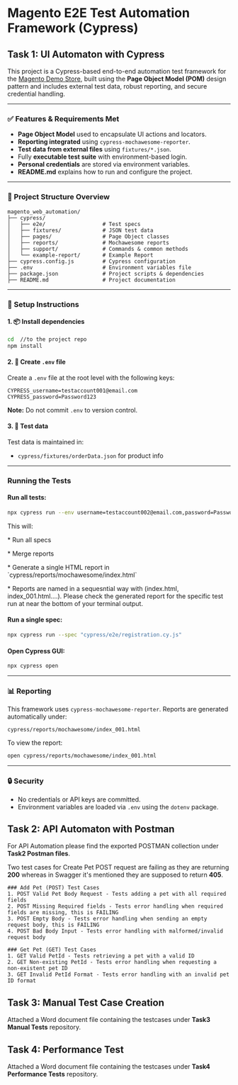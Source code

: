 # Magento E2E Test Automation Framework (Cypress)


## Task 1: UI Automaton with Cypress

This project is a Cypress-based end-to-end automation test framework for the [Magento Demo Store](https://magento.softwaretestingboard.com/), built using the **Page Object Model (POM)** design pattern and includes external test data, robust reporting, and secure credential handling.

---

### ✅ Features & Requirements Met

* **Page Object Model** used to encapsulate UI actions and locators.
* **Reporting integrated** using `cypress-mochawesome-reporter`.
* **Test data from external files** using `fixtures/*.json`.
* Fully **executable test suite** with environment-based login.
* **Personal credentials** are stored via environment variables.
* **README.md** explains how to run and configure the project.

---

### 📁 Project Structure Overview

```
magento_web_automation/
├── cypress/
│   ├── e2e/                  # Test specs
│   ├── fixtures/             # JSON test data
│   ├── pages/                # Page Object classes
│   ├── reports/              # Mochawesome reports
│   ├── support/              # Commands & common methods
│   └── example-report/       # Example Report
├── cypress.config.js         # Cypress configuration
├── .env                      # Environment variables file
├── package.json              # Project scripts & dependencies
├── README.md                 # Project documentation
```

---

### 🔧 Setup Instructions

#### 1. 📦 Install dependencies

```bash
cd  //to the project repo
npm install
```

#### 2. 🔐 Create `.env` file

Create a `.env` file at the root level with the following keys:

```env
CYPRESS_username=testaccount001@email.com
CYPRESS_password=Password123
```

**Note:** Do not commit `.env` to version control.

#### 3. 📄 Test data

Test data is maintained in:

* `cypress/fixtures/orderData.json` for product info

---

### Running the Tests

#### Run all tests:

```bash
npx cypress run --env username=testaccount002@email.com,password=Password123
```

This will:

\* Run all specs

\* Merge reports

\* Generate a single HTML report in \`cypress/reports/mochawesome/index.html\`

\* Reports are named in a sequesntial way with (index.html, index\_001.html....). Please check the generated report for the specific test run at near the bottom of your terminal output.

#### Run a single spec:

```bash
npx cypress run --spec "cypress/e2e/registration.cy.js"
```

#### Open Cypress GUI:

```bash
npx cypress open
```

---

### 📊 Reporting

This framework uses `cypress-mochawesome-reporter`. Reports are generated automatically under:

```
cypress/reports/mochawesome/index_001.html
```

To view the report:

```bash
open cypress/reports/mochawesome/index_001.html
```

---

### 🔒 Security

* No credentials or API keys are committed.
* Environment variables are loaded via `.env` using the `dotenv` package.


## Task 2: API Automaton with Postman

For API Automation please find the exported POSTMAN collection under **Task2 Postman files**. 

Two test cases for Create Pet POST request are failing as they are returning **200** whereas in Swagger it's mentioned they are supposed to return **405**.

```
### Add Pet (POST) Test Cases
1. POST Valid Pet Body Request - Tests adding a pet with all required fields
2. POST Missing Required fields - Tests error handling when required fields are missing, this is FAILING 
3. POST Empty Body - Tests error handling when sending an empty request body, this is FAILING 
4. POST Bad Body Input - Tests error handling with malformed/invalid request body

### Get Pet (GET) Test Cases
1. GET Valid PetId - Tests retrieving a pet with a valid ID
2. GET Non-existing PetId - Tests error handling when requesting a non-existent pet ID
3. GET Invalid PetId Format - Tests error handling with an invalid pet ID format
```

## Task 3: Manual Test Case Creation

Attached a Word document file containing the testcases under **Task3 Manual Tests** repository.

## Task 4: Performance Test

Attached a Word document file containing the testcases under **Task4 Performance Tests** repository.